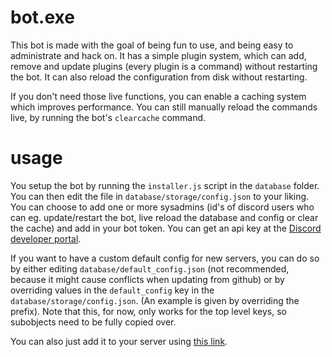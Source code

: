 # bot.exe

This bot is made with the goal of being fun to use, and being easy to administrate and hack on.
It has a simple plugin system, which can add, remove and update plugins (every plugin is a command) without restarting the bot.
It can also reload the configuration from disk without restarting.

If you don't need those live functions, you can enable a caching system which improves performance. You can still manually reload the commands live, by running the bot's `clearcache` command.

# usage

You setup the bot by running the `installer.js` script in the `database` folder. You can then edit the file in `database/storage/config.json` to your liking. You can choose to add one or more sysadmins (id's of discord users who can eg. update/restart the bot, live reload the database and config or clear the cache) and add in your bot token. You can get an api key at the [Discord developer portal](https://discord.com/developers).

If you want to have a custom default config for new servers, you can do so by either editing `database/default_config.json` (not recommended, because it might cause conflicts when updating from github) or by overriding values in the `default_config` key in the `database/storage/config.json`. (An example is given by overriding the prefix). Note that this, for now, only works for the top level keys, so subobjects need to be fully copied over.

You can also just add it to your server using [this link](https://discord.com/api/oauth2/authorize?client_id=576435404107022347&permissions=3205184&scope=bot).
